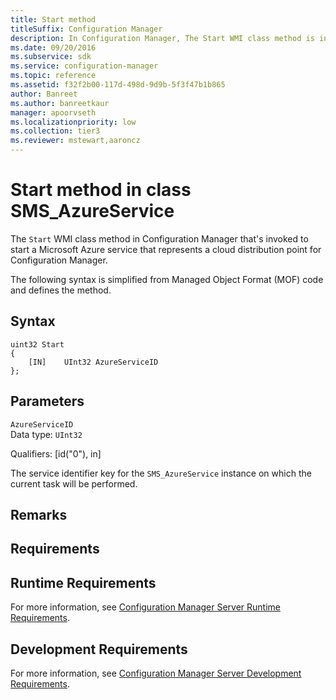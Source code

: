 ```yaml
---
title: Start method
titleSuffix: Configuration Manager
description: In Configuration Manager, The Start WMI class method is invoked to start a Microsoft Azure service that represents a cloud distribution point for Configuration Manager.
ms.date: 09/20/2016
ms.subservice: sdk
ms.service: configuration-manager
ms.topic: reference
ms.assetid: f32f2b00-117d-498d-9d9b-5f3f47b1b865
author: Banreet
ms.author: banreetkaur
manager: apoorvseth
ms.localizationpriority: low
ms.collection: tier3
ms.reviewer: mstewart,aaroncz 
---
```


# Start method in class SMS_AzureService

The `Start` WMI class method in Configuration Manager that's invoked to start a Microsoft Azure service that represents a cloud distribution point for Configuration Manager.  

The following syntax is simplified from Managed Object Format (MOF) code and defines the method.  

## Syntax  

```  
uint32 Start   
{  
    [IN]    UInt32 AzureServiceID  
};  
```  

## Parameters  
 `AzureServiceID`  
 Data type: `UInt32`  

 Qualifiers: [id("0"), in]  

 The service identifier key for the `SMS_AzureService` instance on which the current task will be performed.  

## Remarks  

## Requirements  

## Runtime Requirements  
 For more information, see [Configuration Manager Server Runtime Requirements](../../../../../develop/core/reqs/server-runtime-requirements.md).  

## Development Requirements  
 For more information, see [Configuration Manager Server Development Requirements](../../../../../develop/core/reqs/server-development-requirements.md).
